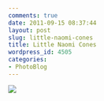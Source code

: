 ```yaml
---
comments: true
date: 2011-09-15 08:37:44
layout: post
slug: little-naomi-cones
title: Little Naomi Cones
wordpress_id: 4505
categories:
- PhotoBlog
---
```


![](http://ryanfitzer.com/main/wp-content/uploads/2011/09/2011-09-11-at-13-58-08.jpg)
